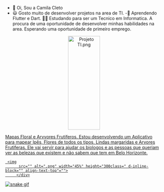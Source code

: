 - 👋 Oi, Sou a Camila Cleto
- 😃 Gosto muito de desenvolver projetos na area de TI.
-🌱 Aprendendo Flutter e Dart.
🧑‍🎓 Estudando para ser um Tecnico em Informatica.
A procura de uma oportunidade de desenvolver minhas habilidades na area.
Esperando uma oportunidade de primeiro emprego.

<div align="center">
  <a href="https://github.com/camilacleto">
     <img
          src="https://www.soway.com.br/wp-content/uploads/2019/08/img1.png" alt="Projeto TI.png" width="45%" height="300class=" d-inline-block="" align-text-top"="">
         </div>
         
   Mapas Floral e Arvvores Frutiferos.
   Estou desenvolvendo um Aplicativo para mapear Ipês, Flores de todos os tipos, Lindas margaridas e Arvores Frutiferas.
   Ele vai servir para ajudar os biologos e as pessoas que queriam ver as belezas que existem e não sabem que tem em Belo Horizonte.
  
     <img
          src="" alt=".png" width="45%" height="300class=" d-inline-block="" align-text-top"="">
         </div>
  
 ![snake gif](https://github.com/camilacleto/camilacleto/camilacleto/blob/output/github-contribution-grid-snake.svg)
  
